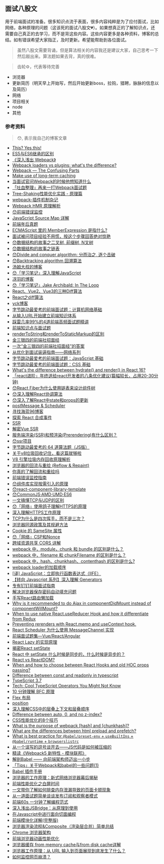 ## 面试八股文

用于前端面试的准备。很多知识点流于表面，很多内容纯粹是为了应付面试，比如网络，各种原理的问题（这该死的面试八股文💔）。如果想真正的了解知识点，还需要自己真正的去学习，而不是背这些内容。这些内容更多是各种资料，博客的总结。如有错误希望大家指正，及时更新。希望能帮助到各位面试。

> 虽然八股文需要背诵，但是算法相关的内容我还是建议大家，自己思考一下然后敲出来。算法题如果去背，真的很难。

> 齿轮⚙️，代表等待完善

- 浏览器
- 更新简历（明天早上开始写，然后开始更新boss，拉钩，猎聘，脉脉的信息以及简历）
- 网络
- 项目相关
- node
- 其他

### 参考资料

> 😯, 表示我自己的博客文章

- [This? Yes,this!](https://www.cnblogs.com/TomXu/archive/2012/01/17/2310479.html)
- [ES5与ES6继承的区别](https://blog.csdn.net/qq_42908794/article/details/83863886)
- [《深入浅出 Webpack》](http://webpack.wuhaolin.cn/)
- [Webpack loaders vs plugins; what's the difference?](https://stackoverflow.com/questions/37452402/webpack-loaders-vs-plugins-whats-the-difference/46176755#:~:text=Loaders%20work%20at%20the%20individual,of%20the%20bundle%20generation%20process.)
- [Webpack — The Confusing Parts](https://medium.com/@rajaraodv/webpack-the-confusing-parts-58712f8fcad9)
- [Make use of long-term caching](https://developers.google.com/web/fundamentals/performance/webpack/use-long-term-caching)
- [当面试官问Webpack的时候他想知道什么](https://juejin.cn/post/6943468761575849992#heading-3)
- [「吐血整理」再来一打Webpack面试题](https://juejin.cn/post/6844904094281236487#heading-5)
- [Tree-Shaking性能优化实践 - 原理篇](https://juejin.cn/post/6844903544756109319)
- [webpack-插件机制杂记](https://juejin.cn/post/6844903789804126222#heading-9)
- [Webpack HMR 原理解析](https://zhuanlan.zhihu.com/p/30669007)
- [😯前端错误监控](https://juejin.cn/post/6844904169359294477#heading-9)
- [JavaScript Source Map 详解](http://www.ruanyifeng.com/blog/2013/01/javascript_source_map.html)
- [前端年后真题](https://bitable.feishu.cn/app8Ok6k9qafpMkgyRbfgxeEnet?from=logout&table=tblEnSV2PNAajtWE&view=vewJHSwJVd)
- [ECMAScript 里的 MemberExpression 是指什么?](https://www.zhihu.com/question/432019874)
- [面试被问项目经验不用慌，按这个步骤回答绝对惊艳](https://juejin.cn/post/6844904102795706375)
- [😯数据结构的故事之二叉树, 前缀树, N叉树](https://juejin.cn/post/6844903799732060167#heading-37)
- [😯数据结构的故事之链表](https://juejin.cn/post/6844903802185711630)
- [😯Divide and conquer algorithm: 分而治之, 逐个击破](https://juejin.cn/post/6914803869528784904)
- [😯Backtracking algorithm 回溯算法](https://juejin.cn/post/6906835912580300813)
- [汤姆大叔的博客](https://www.cnblogs.com/TomXu/archive/2011/12/15/2288411.html)
- [😯「学习笔记」深入理解JavaScript](https://juejin.cn/post/6895511189103919112)
- [冴羽的博客](https://github.com/mqyqingfeng/Blog/issues/3)
- [😯「学习笔记」Jake Archibald: In The Loop](https://juejin.cn/post/6844904083879526407#heading-19)
- [React、Vue2、Vue3的三种Diff算法](https://juejin.cn/post/6919376064833667080#heading-18)
- [React之diff算法](https://www.jianshu.com/p/3ba0822018cf)
- [yck博客](https://yuchengkai.cn/docs/frontend/browser.html#cors)
- [字节跳动最爱考的前端面试题：计算机网络基础](https://juejin.cn/post/6939691851746279437)
- [从输入URL开始建立前端知识体系](https://juejin.cn/post/6935232082482298911#heading-0)
- [踩雷几率99%的4道前端高频面试题精讲](github地址)
- [前端知识点与面试题](https://woai3c.github.io/Front-end-basic-knowledge/js.html#%E6%80%8E%E4%B9%88%E5%AE%9E%E7%8E%B0%E5%AF%B9%E8%B1%A1%E6%B7%B1%E6%8B%B7%E8%B4%9D)
- [renderToString和renderToStaticMarkup的区别](https://blog.csdn.net/songshuzhong/article/details/81129913)
- [金三银四的前端社招面经](https://juejin.cn/post/6939774328858738696)
- [一次“金三银四的前端社招面经”的答案](https://juejin.cn/post/6944719600613326855/)
- [从优化到面试装逼指南——网络系列](https://juejin.cn/post/6844904045769916423#heading-1)
- [字节跳动最爱考的前端面试题：JavaScript 基础](https://juejin.cn/post/6934500357091360781)
- [字节跳动最爱考的前端面试题：CSS 基础](https://juejin.cn/post/6936913689115099143)
- [What's the difference between hydrate() and render() in React 16?](https://stackoverflow.com/questions/46516395/whats-the-difference-between-hydrate-and-render-in-react-16)
- [「react进阶」年终送给react开发者的八条优化建议(篇幅较长，占用20-30分钟)](https://juejin.cn/post/6908895801116721160)
- [😯React Fiber为什么使用链表来设计组件树](https://juejin.cn/post/6925665796106485767)
- [😯深入理解React协调算法](https://juejin.cn/post/6930888640847413261)
- [😯深入了解React中state和props的更新](https://juejin.cn/post/6932008282554892302)
- [postMessage & Scheduler](https://www.yuque.com/docs/share/8c167e39-1f5e-4c6d-8004-e57cf3851751#WO4my)
- [寻找海蓝96博客](https://juejin.cn/user/3808363978175662)
- [探索 React 合成事件](https://segmentfault.com/a/1190000038251163)
- [SSR](https://github.com/peoplesing1832/blog/issues/67)
- [解密Vue SSR](https://juejin.cn/post/6844903609667158030#heading-4)
- [服务端渲染(SSR)和预渲染(Prerendering)有什么区别？](https://www.zhihu.com/question/273930443)
- [😯ssr项目](https://github.com/peoplesing1832/ssr)
- [字节跳动最爱考的 64 道算法题（JS版）](https://juejin.cn/post/6947842412102287373)
- [关于v8垃圾回收记住，看这篇就够啦](https://juejin.cn/post/6844903993051709447)
- [V8 引擎垃圾内存回收原理解析](https://juejin.cn/post/6844903993420840967)
- [浏览器的回流与重绘 (Reflow & Repaint)](https://juejin.cn/post/6844903569087266823)
- [你真的了解回流和重绘吗](https://juejin.cn/post/6844903779700047885)
- [前端错误监控指南](https://juejin.cn/post/6844904122844446733)
- [😯组件库实现按需引入的原理](https://juejin.cn/post/6844904158181474311)
- [😯react-component-library-template](https://github.com/peoplesing1832/react-component-library-template)
- [😯CommonJS·AMD·UMD·ES6](https://juejin.cn/post/6844903974236389389)
- [一文搞懂TCP与UDP的区别](https://www.cnblogs.com/fundebug/p/differences-of-tcp-and-udp.html)
- [😯「网络」使用鸽子理解HTTPS的原理](https://juejin.cn/post/6854573219345760269)
- [深入理解HTTPS工作原理](https://segmentfault.com/a/1190000018992153)
- [TCP为什么是四次挥手，而不是三次？](https://www.zhihu.com/question/63264012)
- [浏览器同源政策及其规避方法](https://www.ruanyifeng.com/blog/2016/04/same-origin-policy.html)
- [Cookie 的 SameSite 属性](https://www.ruanyifeng.com/blog/2019/09/cookie-samesite.html)
- [😯「网络」CSP和Nonce](https://juejin.cn/post/6854573219010068493)
- [跨域资源共享 CORS 详解](http://www.ruanyifeng.com/blog/2016/04/cors.html)
- [webpack 中，module，chunk 和 bundle 的区别是什么？](https://www.cnblogs.com/skychx/archive/2020/05/18/webpack-module-chunk-bundle.html)
- [webpack 中，filename 和 chunkFilename 的区别是什么？](https://www.cnblogs.com/skychx/p/webpack-filename-chunkFilename.html)
- [webpack 中，hash、chunkhash、contenthash 的区别是什么?](https://www.cnblogs.com/skychx/p/webpack-hash-chunkhash-contenthash.html)
- [webpack loader的加载顺序](https://www.cnblogs.com/ygunoil/p/13130858.html)
- [[译] JavaScript：立即执行函数表达式（IIFE）](https://segmentfault.com/a/1190000003985390)
- [【转向 Javascript 系列】深入理解 Generators](http://www.alloyteam.com/2016/02/generators-in-depth/)
- [专有钉钉前端面试指南](https://juejin.cn/post/6986436944913924103#heading-0)
- [解决浏览器保存密码自动填充问题](https://segmentfault.com/a/1190000022270190)
- [手写React路由懒加载](https://www.cnblogs.com/ximenchuifa/p/13855358.html)
- [Why is it recommended to do Ajax in componentDidMount instead of componentWillMount?](https://blog.jakoblind.no/ajax-componentdidmount-vs-componentwillmount/)
- [When to use native React.useReducer Hook and how it differentiate from Redux](https://stackoverflow.com/questions/54576865/when-to-use-native-react-usereducer-hook-and-how-it-differentiate-from-redux)
- [Preventing rerenders with React.memo and useContext hook.](https://github.com/facebook/react/issues/15156#issuecomment-474590693)
- [React Scheduler 为什么使用 MessageChannel 实现](https://juejin.cn/post/6953804914715803678#heading-4)
- [前端面试题集—Vue/React/Angular](https://www.yuque.com/u549385/nci0cc/zdk7yr?language=zh-cn)
- [React Lazy 的实现原理](https://thoamsy.github.io/blogs/react-lazy/)
- [揭密React setState](https://juejin.cn/post/6844903667426918408#heading-4)
- [React 中 setState 什么时候是同步的，什么时候是异步的？](https://github.com/Advanced-Frontend/Daily-Interview-Question/issues/17)
- [React vs ReactDOM?](https://stackoverflow.com/questions/34114350/react-vs-reactdom)
- [When and how to choose between React Hooks and old HOC props passing?](https://stackoverflow.com/questions/53387613/when-and-how-to-choose-between-react-hooks-and-old-hoc-props-passing)
- [Difference between const and readonly in typescript](https://stackoverflow.com/questions/46561155/difference-between-const-and-readonly-in-typescript)
- [TypeScript 3.7](https://www.typescriptlang.org/docs/handbook/release-notes/typescript-3-7.html)
- [Tech: Cool TypeScript Operators You Might Not Know](https://medium.com/swlh/tech-cool-typescript-operators-you-might-not-know-312c0d0abc9c)
- [10 分钟理解 BFC 原理](https://zhuanlan.zhihu.com/p/25321647)
- [Flex 布局](https://www.ruanyifeng.com/blog/2015/07/flex-grammar.html)
- [position](https://developer.mozilla.org/zh-CN/docs/Web/CSS/position)
- [深入理解CSS中的层叠上下文和层叠顺序](https://www.zhangxinxu.com/wordpress/2016/01/understand-css-stacking-context-order-z-index/)
- [Difference between auto, 0, and no z-index?](https://stackoverflow.com/questions/14109862/difference-between-auto-0-and-no-z-index)
- [CSS性能优化的8个技巧](https://juejin.cn/post/6844903649605320711)
- [What is the purpose of webpack [hash] and [chunkhash]?](https://stackoverflow.com/questions/35176489/what-is-the-purpose-of-webpack-hash-and-chunkhash)
- [What are the differences between html preload and prefetch?](https://stackoverflow.com/questions/52764401/what-are-the-differences-between-html-preload-and-prefetch#:~:text=preload%20is%20a%20declarative%20fetch,or%20not%20to%20the%20browser.)
- [What is best practice for `@babel/preset-env` + `useBuiltIns` + `@babel/runtime` + `browserslistrc`](https://stackoverflow.com/questions/63231564/what-is-best-practice-for-babel-preset-env-usebuiltins-babel-runtime)
- [从一个误写的逗号谈开去——JS代码是如何被压缩的](https://www.h5w3.com/19480.html)
- [精读《Webpack5 新特性 - 模块联邦》](https://zhuanlan.zhihu.com/p/115403616)
- [解剖Babel —— 向前端架构师迈出一小步](https://mp.weixin.qq.com/s?__biz=MzkzMjIxNTcyMA==&mid=2247485330&idx=1&sn=20c78998e66b1507d2f9576c786f29d2&source=41#wechat_redirect)
- [「Tips」关于Webpack和babel的一些问题(1)](https://github.com/peoplesing1832/blog/issues/37)
- [Babel 插件手册](https://github.com/jamiebuilds/babel-handbook/blob/master/translations/zh-Hans/plugin-handbook.md#toc-babel-types)
- [浏览器的工作原理：新式网络浏览器幕后揭秘](https://www.html5rocks.com/zh/tutorials/internals/howbrowserswork/)
- [前端性能优化之白屏时间](https://cloud.tencent.com/developer/article/1508941)
- [一文带你了解如何排查内存泄漏导致的页面卡顿现象](https://juejin.cn/post/6947841638118998029#heading-3)
- [从一道面试题简单谈谈发布订阅和观察者模式](https://juejin.cn/post/6844904018964119566#heading-6)
- [前端60s 一分钟了解编程范式](https://juejin.cn/post/6976553960526053406)
- [深入浅出JSBridge：从原理到使用](https://juejin.cn/post/6936814903021797389#heading-7)
- [在Javascript中进行面向切面编程](https://zhuanlan.zhihu.com/p/63917897)
- [前端模块化详解(完整版)](https://segmentfault.com/a/1190000017466120)
- [浏览器渲染流程&Composite（渲染层合并）简单总结](https://segmentfault.com/a/1190000014520786)
- [Chrome 浏览器架构](https://xie.infoq.cn/article/5d36d123bfd1c56688e125ad3)
- [前端浏览器动画性能优化](https://www.jianshu.com/p/d24a891d4de6)
- [浏览器缓存 from memory cache与from disk cache详解](https://blog.csdn.net/adley_app/article/details/102950695)
- [浏览器工作原理：从 URL 输入到页面展现到底发生了什么？](https://www.jianshu.com/p/d616d887953a)
- [如何监控网页崩溃？](https://zhuanlan.zhihu.com/p/40273861)
